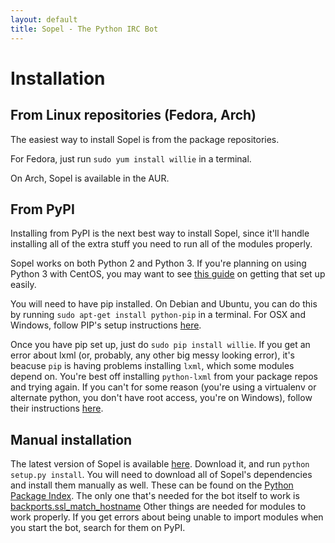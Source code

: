 ```yaml
---
layout: default
title: Sopel - The Python IRC Bot
---
```


# Installation
## From Linux repositories (Fedora, Arch)
The easiest way to install Sopel is from the package repositories.

For Fedora, just run `sudo yum install willie` in a terminal.

On Arch, Sopel is available in the AUR.

## From PyPI
Installing from PyPI is the next best way to install Sopel, since it'll handle
installing all of the extra stuff you need to run all of the modules properly.

Sopel works on both Python 2 and Python 3. If you're planning on using Python
3 with CentOS, you may want to see [this guide](/python3-centos7.html) on
getting that set up easily.

You will need to have pip installed. On Debian and Ubuntu, you can do this by
running `sudo apt-get install python-pip` in a terminal. For OSX and Windows,
follow PIP's setup instructions
[here](http://pip.readthedocs.org/en/latest/installing.html).

Once you have pip set up, just do `sudo pip install willie`. If you get an
error about lxml (or, probably, any other big messy looking error), it's
beacuse `pip` is having problems installing `lxml`, which some modules depend
on. You're best off installing `python-lxml` from your package repos and trying
again. If you can't for some reason (you're using a virtualenv or alternate
python, you don't have root access, you're on Windows), follow their
instructions [here](http://lxml.de/installation.html).

## Manual installation
The latest version of Sopel is available
[here](https://github.com/embolalia/willie/releases/latest). Download it, and
run `python setup.py install`. You will need to download all of Sopel's
dependencies and install them manually as well. These can be found on the
[Python Package Index](https://pypi.python.org/pypi). The only one that's
needed for the bot itself to work is
[backports.ssl\_match\_hostname](https://pypi.python.org/pypi/backports.ssl_match_hostname/3.4.0.2)
Other things are needed for modules to work properly. If you get errors about
being unable to import modules when you start the bot, search for them on PyPI.
